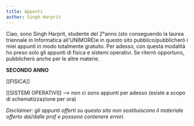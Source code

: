 ```yaml
---
title: Appunti 
author: Singh Harprit
---
```



Ciao, sono Singh Harprit, studente del 2°anno (sto conseguendo la laurea triennale in Informatica all'UNIMORE)e in questo sito pubblico/pubblicherò i miei appunti in modo totalmente gratuito. Per adesso,  con questa modalità ho preso solo gli appunti di fisica e sistemi operativi. Se riterrò opportuno, pubblicherò anche per le altre materie. 

**SECONDO ANNO**

[[FISICA]] 

[[SISTEMI OPERATIVI]] --> non ci sono appunti per adesso (esiste a scopo di schematizzazione per ora)



_Disclaimer: gli appunti offerti su questo sito non sostituiscono il materiale offerto dai/dalle prof e possono contenere errori._


